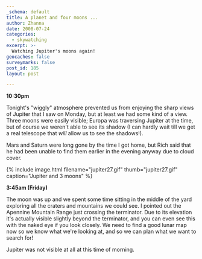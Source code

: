 ```yaml
---
_schema: default
title: A planet and four moons ...
author: Zhanna
date: 2008-07-24
categories:
  - skywatching  
excerpt: >- 
  Watching Jupiter's moons again!
geocaches: false
surveymarks: false
post_id: 185
layout: post

---
```


**10:30pm**

Tonight's "wiggly" atmosphere prevented us from enjoying the sharp views of Jupiter that I saw on Monday, but at least we had some kind of a view.  Three moons were easily visible; Europa was traversing Jupiter at the time, but of course we weren't able to see its shadow (I can hardly wait till we get a real telescope that _will_ allow us to see the shadows!).  

Mars and Saturn were long gone by the time I got home, but Rich said that he had been unable to find them earlier in the evening anyway due to cloud cover.

{% include image.html filename="jupiter27.gif" thumb="jupiter27.gif" caption="Jupiter and 3 moons" %}

**3:45am (Friday)**

The moon was up and we spent some time sitting in the middle of the yard exploring all the craters and mountains we could see.  I pointed out the Apennine Mountain Range just crossing the terminator.  Due to its elevation it's actually visible slightly beyond the terminator, and you can even see this with the naked eye if you look closely.  We need to find a good lunar map now so we know what we're looking at, and so we can plan what we want to search for!

Jupiter was not visible at all at this time of morning.